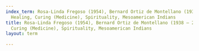 ```yaml
---
index_term: Rosa-Linda Fregoso (1954), Bernard Ortiz de Montellano (1938 – 2016),
  Healing, Curing (Medicine), Spirituality, Mesoamerican Indians
title: Rosa-Linda Fregoso (1954), Bernard Ortiz de Montellano (1938 – 2016), Healing,
  Curing (Medicine), Spirituality, Mesoamerican Indians
layout: term

---
```

